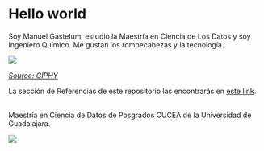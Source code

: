 # Hello world

Soy Manuel Gastelum, estudio la Maestría en Ciencia de Los Datos y soy Ingeniero Químico. Me gustan los rompecabezas y la tecnología. 

![](https://media.giphy.com/media/888R35MJTmDxQfRzfS/giphy.gif)

*[Source: GIPHY](https://media.giphy.com/media/888R35MJTmDxQfRzfS/giphy.gif)*

La sección de Referencias de este repositorio las encontrarás en [este link](docs/Referencias.md).

<br>
Maestría en Ciencia de Datos de Posgrados CUCEA de la Universidad de Guadalajara.  

![](https://raw.githubusercontent.com/vcuspinera/UDG_MCD_Project_Dev_II/main/actividades/img/MCD_logo.png)
